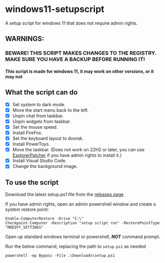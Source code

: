 # windows11-setupscript
A setup script for windows 11 that does not require admin rights.

## WARNINGS:

### BEWARE! THIS SCRIPT MAKES CHANGES TO THE REGISTRY. MAKE SURE YOU HAVE A BACKUP BEFORE RUNNING IT!

#### This script is made for windows 11, it may work on other versions, or it may not

## What the script can do

- [x] Set system to dark mode.
- [x] Move the start menu back to the left.
- [x] Unpin chat from taskbar.
- [x] Unpin widgets from taskbar.
- [x] Set the mouse speed.
- [x] Install FireFox.
- [x] Set the keyboard layout to dvorak.
- [x] Install PowerToys.
- [x] Move the taskbar. (Does not work on 22H2 or later, you can use [ExplorerPatcher](https://github.com/valinet/ExplorerPatcher/releases) if you have admin rights to install it.)
- [x] Install Visual Studio Code.
- [x] Change the background image. 

## To use the script

Download the latest setup.ps1 file from the [releases page](https://github.com/starchyunderscore/windows11-setupscript/releases/latest)

If you have admin rights, open an admin powershell window and create a system restore point:

```
Enable-ComputerRestore -Drive "C:\"
Checkpoint-Computer -Description "setup script run" -RestorePointType "MODIFY_SETTINGS"
```

Open up standard windows terminal or powershell, ***NOT*** command prompt.

Run the below command, replacing the path to `setup.ps1` as needed

```
powershell -ep Bypass -File .\Downloads\setup.ps1
```
